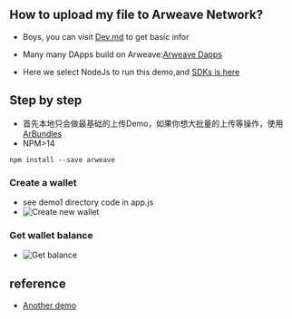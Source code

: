 ## How to upload my file to Arweave Network?
+ Boys, you can visit [Dev.md](Dev.md) to get basic infor
+ Many many DApps build on Arweave:[Arweave Dapps](https://mtfvznw2pwxykoicvxpoe7ao5rp4nhaueueux2bbe4klxankdhra.arweave.net/ZMtcttp9r4U5Aq3e4nwO7F_GnBQlCUvoIScUu4GqGeI/)

+ Here we select NodeJs to run this demo,and [SDKs is here](https://github.com/ArweaveTeam/arweave-js)

## Step by step
+ 首先本地只会做最基础的上传Demo，如果你想大批量的上传等操作，使用[ArBundles](https://github.com/Bundlr-Network/arbundles)
+ NPM>14
```
npm install --save arweave
```
### Create a wallet
+ see demo1 directory code in app.js
+ ![Create new wallet](https://tva1.sinaimg.cn/large/008i3skNly1gynisetm5hj320c0l4gvk.jpg)
### Get wallet balance
+ ![Get balance](https://tva1.sinaimg.cn/large/008i3skNly1gynitjgdbsj325y0u0q82.jpg)

## reference
+ [Another demo](https://6yojw3s5gaznngox2twvxiqb5xqp7ezxymhz3agfc7yq7pitmwbq.arweave.net/9hybbl0wMtaZ19TtW6IB7eD_kzfDD52AxRfxD70TZYM)